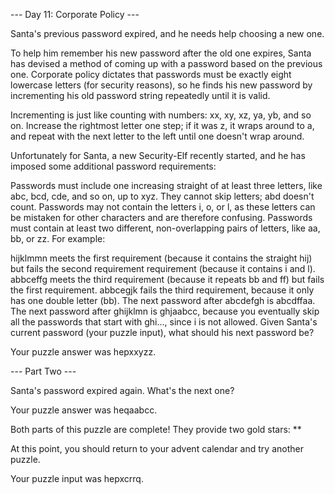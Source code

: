 --- Day 11: Corporate Policy ---

Santa's previous password expired, and he needs help choosing a new one.

To help him remember his new password after the old one expires, Santa has devised a method of coming up with a password based on the previous one. Corporate policy dictates that passwords must be exactly eight lowercase letters (for security reasons), so he finds his new password by incrementing his old password string repeatedly until it is valid.

Incrementing is just like counting with numbers: xx, xy, xz, ya, yb, and so on. Increase the rightmost letter one step; if it was z, it wraps around to a, and repeat with the next letter to the left until one doesn't wrap around.

Unfortunately for Santa, a new Security-Elf recently started, and he has imposed some additional password requirements:

Passwords must include one increasing straight of at least three letters, like abc, bcd, cde, and so on, up to xyz. They cannot skip letters; abd doesn't count.
Passwords may not contain the letters i, o, or l, as these letters can be mistaken for other characters and are therefore confusing.
Passwords must contain at least two different, non-overlapping pairs of letters, like aa, bb, or zz.
For example:

hijklmmn meets the first requirement (because it contains the straight hij) but fails the second requirement requirement (because it contains i and l).
abbceffg meets the third requirement (because it repeats bb and ff) but fails the first requirement.
abbcegjk fails the third requirement, because it only has one double letter (bb).
The next password after abcdefgh is abcdffaa.
The next password after ghijklmn is ghjaabcc, because you eventually skip all the passwords that start with ghi..., since i is not allowed.
Given Santa's current password (your puzzle input), what should his next password be?

Your puzzle answer was hepxxyzz.

--- Part Two ---

Santa's password expired again. What's the next one?

Your puzzle answer was heqaabcc.

Both parts of this puzzle are complete! They provide two gold stars: **

At this point, you should return to your advent calendar and try another puzzle.

Your puzzle input was hepxcrrq.

